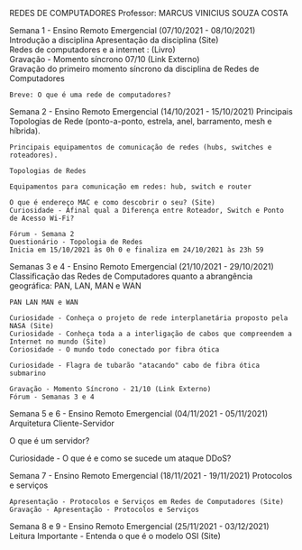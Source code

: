 REDES DE COMPUTADORES
Professor: MARCUS VINICIUS SOUZA COSTA

Semana 1 - Ensino Remoto Emergencial (07/10/2021 - 08/10/2021)
Introdução a disciplina
    Apresentação da disciplina (Site)   
    Redes de computadores e a internet :  (Livro)   
    Gravação - Momento síncrono 07/10 (Link Externo)   
    Gravação do primeiro momento síncrono da disciplina de Redes de Computadores

    Breve: O que é uma rede de computadores?   


Semana 2 - Ensino Remoto Emergencial (14/10/2021 - 15/10/2021)
    Principais Topologias de Rede (ponto-a-ponto, estrela, anel, barramento, mesh e híbrida).

    Principais equipamentos de comunicação de redes (hubs, switches e roteadores).

    Topologias de Redes   

    Equipamentos para comunicação em redes: hub, switch e router   

    O que é endereço MAC e como descobrir o seu? (Site)   
    Curiosidade - Afinal qual a Diferença entre Roteador, Switch e Ponto de Acesso Wi-Fi?   

    Fórum - Semana 2   
    Questionário - Topologia de Redes   
    Inicia em 15/10/2021 às 0h 0 e finaliza em 24/10/2021 às 23h 59

Semanas 3 e 4 - Ensino Remoto Emergencial (21/10/2021 - 29/10/2021)
    Classificação das Redes de Computadores quanto a abrangência geográfica: PAN, LAN, MAN e WAN

    PAN LAN MAN e WAN   

    Curiosidade - Conheça o projeto de rede interplanetária proposto pela NASA (Site)   
    Curiosidade - Conheça toda a a interligação de cabos que compreendem a Internet no mundo (Site)   
    Coriosidade - O mundo todo conectado por fibra ótica   

    Curiosidade - Flagra de tubarão "atacando" cabo de fibra ótica submarino   

    Gravação - Momento Síncrono - 21/10 (Link Externo)   
    Fórum - Semanas 3 e 4  


Semana 5 e 6 - Ensino Remoto Emergencial (04/11/2021 - 05/11/2021)
   Arquitetura Cliente-Servidor   

   O que é um servidor?   

   Curiosidade - O que é e como se sucede um ataque DDoS?   


Semana 7 - Ensino Remoto Emergencial (18/11/2021 - 19/11/2021)
    Protocolos e serviços

    Apresentação - Protocolos e Serviços em Redes de Computadores (Site)   
    Gravação - Apresentação - Protocolos e Serviços 


Semana 8 e 9 - Ensino Remoto Emergencial (25/11/2021 - 03/12/2021)
   Leitura Importante - Entenda o que é o modelo OSI (Site)  






